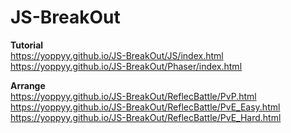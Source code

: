 # JS-BreakOut  

**Tutorial**  
https://yoppyy.github.io/JS-BreakOut/JS/index.html  
https://yoppyy.github.io/JS-BreakOut/Phaser/index.html  

**Arrange**  
https://yoppyy.github.io/JS-BreakOut/ReflecBattle/PvP.html  
https://yoppyy.github.io/JS-BreakOut/ReflecBattle/PvE_Easy.html  
https://yoppyy.github.io/JS-BreakOut/ReflecBattle/PvE_Hard.html  
